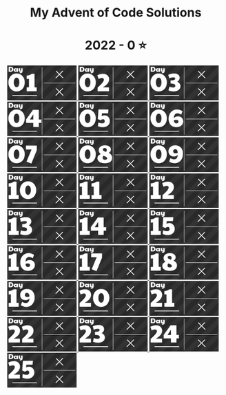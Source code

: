 
<h1 align="center">
  My Advent of Code Solutions
</h1>

<!-- AOC TILES BEGIN -->
<h1 align="center">
  2022 - 0 ⭐
</h1>
<a href="2022/01/1.apl">
  <img src="Media/2022/01.png" width="161px">
</a>
<a href="2022/02/2.jl">
  <img src="Media/2022/02.png" width="161px">
</a>
<a href="2022/03/3.jl">
  <img src="Media/2022/03.png" width="161px">
</a>
<a href="2022/04/4.jl">
  <img src="Media/2022/04.png" width="161px">
</a>
<a href="2022/05/5.jl">
  <img src="Media/2022/05.png" width="161px">
</a>
<a href="2022/06/6.jl">
  <img src="Media/2022/06.png" width="161px">
</a>
<a href="2022/07/7.jl">
  <img src="Media/2022/07.png" width="161px">
</a>
<a href="2022/08/8.jl">
  <img src="Media/2022/08.png" width="161px">
</a>
<a href="2022/09/9.jl">
  <img src="Media/2022/09.png" width="161px">
</a>
<a href="2022/10/10.jl">
  <img src="Media/2022/10.png" width="161px">
</a>
<a href="2022/11/11.jl">
  <img src="Media/2022/11.png" width="161px">
</a>
<a href="2022/12/12.jl">
  <img src="Media/2022/12.png" width="161px">
</a>
<a href="2022/13/13.jl">
  <img src="Media/2022/13.png" width="161px">
</a>
<a href="2022/14/14.jl">
  <img src="Media/2022/14.png" width="161px">
</a>
<a href="2022/15/15.jl">
  <img src="Media/2022/15.png" width="161px">
</a>
<a href="2022/16/16.jl">
  <img src="Media/2022/16.png" width="161px">
</a>
<a href="2022/17/17.jl">
  <img src="Media/2022/17.png" width="161px">
</a>
<a href="2022/18/18.jl">
  <img src="Media/2022/18.png" width="161px">
</a>
<a href="2022/19/19.jl">
  <img src="Media/2022/19.png" width="161px">
</a>
<a href="2022/20/20.jl">
  <img src="Media/2022/20.png" width="161px">
</a>
<a href="2022/21/21.jl">
  <img src="Media/2022/21.png" width="161px">
</a>
<a href="2022/22/22.jl">
  <img src="Media/2022/22.png" width="161px">
</a>
<a href="2022/23/23.jl">
  <img src="Media/2022/23.png" width="161px">
</a>
<a href="2022/24/24.cpp">
  <img src="Media/2022/24.png" width="161px">
</a>
<a href="2022/25/25.jl">
  <img src="Media/2022/25.png" width="161px">
</a>
<!-- AOC TILES END -->
